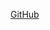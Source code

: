 [GitHub](https://github.com/tresasoney/markdown-portfolio/edit/add-images-links/_includes/03-links.md?pr=%2Ftresasoney%2Fmarkdown-portfolio%2Fpull%2F3)
